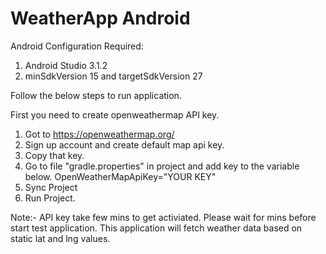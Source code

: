 # WeatherApp Android

Android Configuration Required:
1. Android Studio 3.1.2
2. minSdkVersion 15 and targetSdkVersion 27



Follow the below steps to run application.

First you need to create openweathermap API key.  
1. Got to https://openweathermap.org/
2. Sign up account and create default map api key.
3. Copy that key.
4. Go to file "gradle.properties" in project and add key to the variable below.
   OpenWeatherMapApiKey="YOUR KEY"
5. Sync Project
6. Run Project.

Note:- API key take few mins to get activiated. Please wait for mins before start test application.
This application will fetch weather data based on static lat and lng values.
